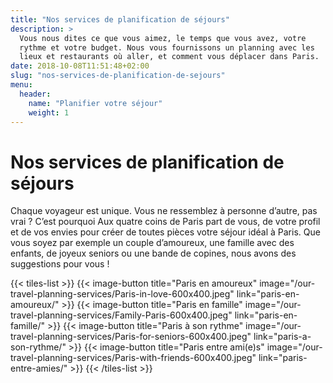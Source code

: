 ```yaml
---
title: "Nos services de planification de séjours"
description: >
  Vous nous dites ce que vous aimez, le temps que vous avez, votre
  rythme et votre budget. Nous vous fournissons un planning avec les
  lieux et restaurants où aller, et comment vous déplacer dans Paris.
date: 2018-10-08T11:51:48+02:00
slug: "nos-services-de-planification-de-sejours"
menu:
  header:
    name: "Planifier votre séjour"
    weight: 1
---
```


# Nos services de planification de séjours
Chaque voyageur est unique. Vous ne ressemblez à personne d’autre, pas vrai ? C’est pourquoi Aux quatre coins de Paris part de vous, de votre profil et de vos envies pour créer de toutes pièces votre séjour idéal à Paris. Que vous soyez par exemple un couple d’amoureux, une famille avec des enfants, de joyeux seniors ou une bande de copines, nous avons des suggestions pour vous !

{{< tiles-list >}}
  {{< image-button title="Paris en amoureux"
      image="/our-travel-planning-services/Paris-in-love-600x400.jpeg"
      link="paris-en-amoureux/" >}}
  {{< image-button title="Paris en famille"
      image="/our-travel-planning-services/Family-Paris-600x400.jpeg"
      link="paris-en-famille/" >}}
  {{< image-button title="Paris à son rythme"
      image="/our-travel-planning-services/Paris-for-seniors-600x400.jpeg"
      link="paris-a-son-rythme/" >}}
  {{< image-button title="Paris entre ami(e)s"
      image="/our-travel-planning-services/Paris-with-friends-600x400.jpeg"
      link="paris-entre-amies/" >}}
{{< /tiles-list >}}
